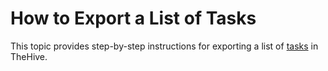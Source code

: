 # How to Export a List of Tasks

This topic provides step-by-step instructions for exporting a list of [tasks](about-tasks.md) in TheHive.